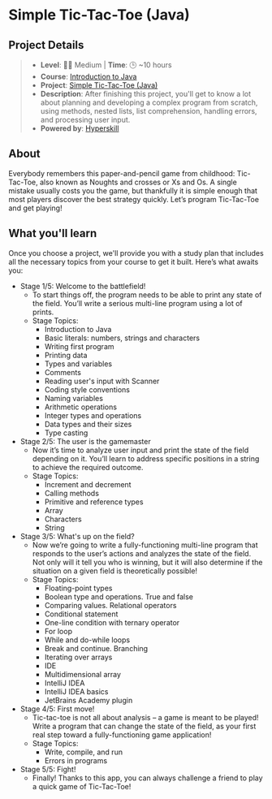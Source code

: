 # Simple Tic-Tac-Toe (Java)

## Project Details
> - **Level**: 🌟🌟 Medium | **Time**: 🕒 ~10 hours
> - **Course**: [Introduction to Java](https://hyperskill.org/courses/8-introduction-to-java)
> - **Project**: [Simple Tic-Tac-Toe (Java)](https://hyperskill.org/projects/48?track=8)
> - **Description**: After finishing this project, you'll get to know a lot about planning and developing a complex 
    program from scratch, using methods, nested lists, list comprehension, handling errors, and processing user input.
> - **Powered by**: [Hyperskill](https://hyperskill.org/)

## About
Everybody remembers this paper-and-pencil game from childhood: Tic-Tac-Toe, also known as Noughts and crosses or Xs and 
Os.  A single mistake usually costs you the game, but thankfully it is simple enough that most players discover the best 
strategy quickly. Let’s program Tic-Tac-Toe and get playing!

## What you'll learn
Once you choose a project, we'll provide you with a study plan that includes all the necessary topics from your course 
to get it built. Here’s what awaits you:

- Stage 1/5: Welcome to the battlefield!
  - To start things off, the program needs to be able to print any state of the field. You’ll write a serious multi-line 
    program using a lot of prints.
  - Stage Topics:
    - Introduction to Java
    - Basic literals: numbers, strings and characters
    - Writing first program
    - Printing data
    - Types and variables
    - Comments
    - Reading user's input with Scanner
    - Coding style conventions
    - Naming variables
    - Arithmetic operations
    - Integer types and operations
    - Data types and their sizes
    - Type casting
- Stage 2/5: The user is the gamemaster
  - Now it’s time to analyze user input and print the state of the field depending on it. You’ll learn to address 
    specific positions in a string to achieve the required outcome.
  - Stage Topics:
    - Increment and decrement
    - Calling methods
    - Primitive and reference types
    - Array
    - Characters
    - String
- Stage 3/5: What's up on the field?
  - Now we’re going to write a fully-functioning multi-line program that responds to the user’s actions and analyzes the 
    state of the field. Not only will it tell you who is winning, but it will also determine if the situation on a given 
    field is theoretically possible!
  - Stage Topics:
    - Floating-point types
    - Boolean type and operations. True and false
    - Comparing values. Relational operators
    - Conditional statement
    - One-line condition with ternary operator
    - For loop
    - While and do-while loops
    - Break and continue. Branching
    - Iterating over arrays
    - IDE
    - Multidimensional array
    - IntelliJ IDEA
    - IntelliJ IDEA basics
    - JetBrains Academy plugin
- Stage 4/5: First move!
  - Tic-tac-toe is not all about analysis – a game is meant to be played! Write a program that can change the state of 
    the field, as your first real step toward a fully-functioning game application!
  - Stage Topics:
    - Write, compile, and run
    - Errors in programs
- Stage 5/5: Fight!
  - Finally! Thanks to this app, you can always challenge a friend to play a quick game of Tic-Tac-Toe!